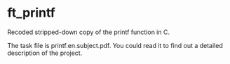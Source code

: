 # ft_printf
Recoded stripped-down copy of the printf function in C.

The task file is printf.en.subject.pdf. You could read it to find out a detailed description of the project.

